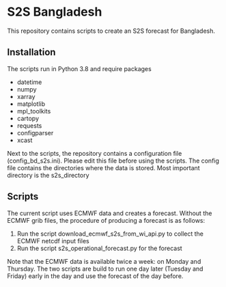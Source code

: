 # S2S Bangladesh
This repository contains scripts to create an S2S forecast for Bangladesh.

## Installation
The scripts run in Python 3.8 and require packages 
 - datetime
 - numpy
 - xarray
 - matplotlib
 - mpl_toolkits
 - cartopy
 - requests
 - configparser
 - xcast
 
Next to the scripts, the repository contains a configuration file (config_bd_s2s.ini). Please edit this file before using the scripts. The config file contains the directories where the data is stored. Most important directory is the s2s_directory

## Scripts
The current script uses ECMWF data and creates a forecast. Without the ECMWF grib files, the procedure of producing a forecast is as follows:
 1. Run the script download_ecmwf_s2s_from_wi_api.py to collect the ECMWF netcdf input files
 2. Run the script s2s_operational_forecast.py for the forecast

Note that the ECMWF data is available twice a week: on Monday and Thursday. The two scripts are build to run one day later (Tuesday and Friday) early in the day and use the forecast of the day before.

